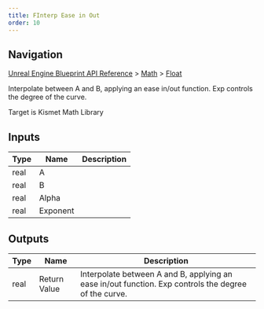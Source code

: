 ```yaml
---
title: FInterp Ease in Out
order: 10
---
```

## Navigation

[Unreal Engine Blueprint API Reference](https://dev.epicgames.com/documentation/en-us/unreal-engine/BlueprintAPI) > [Math](https://dev.epicgames.com/documentation/en-us/unreal-engine/BlueprintAPI/Math) > [Float](https://dev.epicgames.com/documentation/en-us/unreal-engine/BlueprintAPI/Math/Float)

Interpolate between A and B, applying an ease in/out function. Exp controls the degree of the curve.

Target is Kismet Math Library

## Inputs

| Type | Name | Description |
| --- | --- | --- |
| real | A |  |
| real | B |  |
| real | Alpha |  |
| real | Exponent |  |

## Outputs

| Type | Name | Description |
| --- | --- | --- |
| real | Return Value | Interpolate between A and B, applying an ease in/out function. Exp controls the degree of the curve. |
